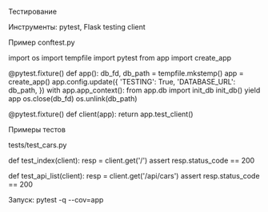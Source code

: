 Тестирование

Инструменты: pytest, Flask testing client

Пример conftest.py

import os
import tempfile
import pytest
from app import create_app


@pytest.fixture()
def app():
    db_fd, db_path = tempfile.mkstemp()
    app = create_app()
    app.config.update({
        'TESTING': True,
        'DATABASE_URL': db_path,
    })
    with app.app_context():
        from app.db import init_db
        init_db()
    yield app
    os.close(db_fd)
    os.unlink(db_path)


@pytest.fixture()
def client(app):
    return app.test_client()

Примеры тестов

tests/test_cars.py

def test_index(client):
    resp = client.get('/')
    assert resp.status_code == 200


def test_api_list(client):
    resp = client.get('/api/cars')
    assert resp.status_code == 200

Запуск: pytest -q --cov=app